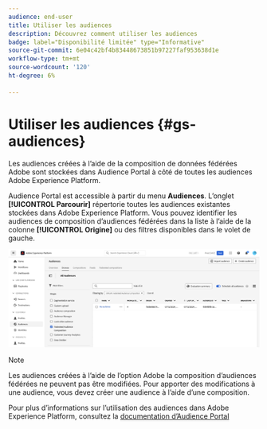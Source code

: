 ```yaml
---
audience: end-user
title: Utiliser les audiences
description: Découvrez comment utiliser les audiences
badge: label="Disponibilité limitée" type="Informative"
source-git-commit: 6e04c42bf4b83448673851b97227faf953638d1e
workflow-type: tm+mt
source-wordcount: '120'
ht-degree: 6%

---
```


# Utiliser les audiences {#gs-audiences}

Les audiences créées à l’aide de la composition de données fédérées Adobe sont stockées dans Audience Portal à côté de toutes les audiences Adobe Experience Platform.

Audience Portal est accessible à partir du menu **Audiences**. L’onglet **[!UICONTROL Parcourir]** répertorie toutes les audiences existantes stockées dans Adobe Experience Platform. Vous pouvez identifier les audiences de composition d’audiences fédérées dans la liste à l’aide de la colonne **[!UICONTROL Origine]** ou des filtres disponibles dans le volet de gauche.

![](assets/audiences-list.png)

>[!NOTE]
>
>Les audiences créées à l’aide de l’option Adobe la composition d’audiences fédérées ne peuvent pas être modifiées. Pour apporter des modifications à une audience, vous devez créer une audience à l’aide d’une composition.

Pour plus d’informations sur l’utilisation des audiences dans Adobe Experience Platform, consultez la [documentation d’Audience Portal](https://experienceleague.adobe.com/en/docs/experience-platform/segmentation/ui/audience-portal)
